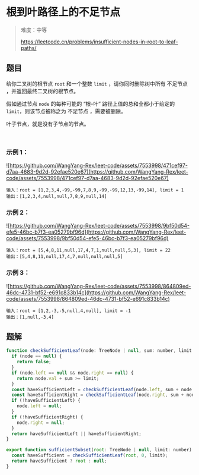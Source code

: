 # 根到叶路径上的不足节点

> 难度：中等
>
> https://leetcode.cn/problems/insufficient-nodes-in-root-to-leaf-paths/

## 题目

给你二叉树的根节点 `root` 和一个整数 `limit` ，请你同时删除树中所有 不足节点 ，并返回最终二叉树的根节点。

假如通过节点 `node` 的每种可能的 “根-叶” 路径上值的总和全都小于给定的 `limit`，则该节点被称之为 不足节点 ，需要被删除。

叶子节点，就是没有子节点的节点。

 

### 示例 1：
![https://github.com/WangYang-Rex/leet-code/assets/7553998/471cef97-d7aa-4683-9d2d-92efae520e67](https://github.com/WangYang-Rex/leet-code/assets/7553998/471cef97-d7aa-4683-9d2d-92efae520e67)
```
输入：root = [1,2,3,4,-99,-99,7,8,9,-99,-99,12,13,-99,14], limit = 1
输出：[1,2,3,4,null,null,7,8,9,null,14]
```

### 示例 2：

![https://github.com/WangYang-Rex/leet-code/assets/7553998/9bf50d54-efe5-46bc-b7f3-ea05279bf96d](https://github.com/WangYang-Rex/leet-code/assets/7553998/9bf50d54-efe5-46bc-b7f3-ea05279bf96d)
```
输入：root = [5,4,8,11,null,17,4,7,1,null,null,5,3], limit = 22
输出：[5,4,8,11,null,17,4,7,null,null,null,5]
```

### 示例 3：

![https://github.com/WangYang-Rex/leet-code/assets/7553998/864809ed-46dc-4731-bf52-e691c833b14c](https://github.com/WangYang-Rex/leet-code/assets/7553998/864809ed-46dc-4731-bf52-e691c833b14c)
```
输入：root = [1,2,-3,-5,null,4,null], limit = -1
输出：[1,null,-3,4]
```

## 题解

```javascript
function checkSufficientLeaf(node: TreeNode | null, sum: number, limit: number): boolean {
  if (node == null) {
    return false;
  }
  if (node.left == null && node.right == null) {
    return node.val + sum >= limit;
  }
  const haveSufficientLeft = checkSufficientLeaf(node.left, sum + node.val, limit);
  const haveSufficientRight = checkSufficientLeaf(node.right, sum + node.val, limit);
  if (!haveSufficientLeft) {
    node.left = null;
  }
  if (!haveSufficientRight) {
    node.right = null;
  }
  return haveSufficientLeft || haveSufficientRight;
}

export function sufficientSubset(root: TreeNode | null, limit: number): TreeNode | null {
  const haveSufficient = checkSufficientLeaf(root, 0, limit);
  return haveSufficient ? root : null;
}

```
